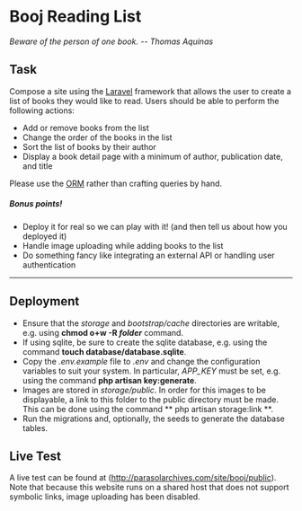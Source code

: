 # Booj Reading List
*Beware of the person of one book. -- Thomas Aquinas*
## Task
Compose a site using the [Laravel](https://laravel.com/) framework that allows the user to create a list of books they would like to read. Users should be able to perform the following actions:
* Add or remove books from the list
* Change the order of the books in the list
* Sort the list of books by their author
* Display a book detail page with a minimum of author, publication date, and title

Please use the [ORM](https://laravel.com/docs/5.2/eloquent) rather than crafting queries by hand. 

##### Bonus points!

* Deploy it for real so we can play with it! (and then tell us about how you deployed it)
* Handle image uploading while adding books to the list
* Do something fancy like integrating an external API or handling user authentication

<hr />

## Deployment
* Ensure that the *storage* and *bootstrap/cache* directories are writable, e.g. using **chmod o+w -R _folder_** command.
* If using sqlite, be sure to create the sqlite database, e.g. using the command **touch database/database.sqlite**.
* Copy the *.env.example* file to *.env* and change the configuration variables to suit your system. In particular, *APP_KEY* must be set, e.g. using the command **php artisan key:generate**.
* Images are stored in *storage/public*. In order for this images to be displayable, a link to this folder to the public directory must be made. This can be done using the command ** php artisan storage:link **.
* Run the migrations and, optionally, the seeds to generate the database tables.

## Live Test
A live test can be found at (http://parasolarchives.com/site/booj/public). Note that because this website runs on a shared host that does not support symbolic links, image uploading has been disabled.
